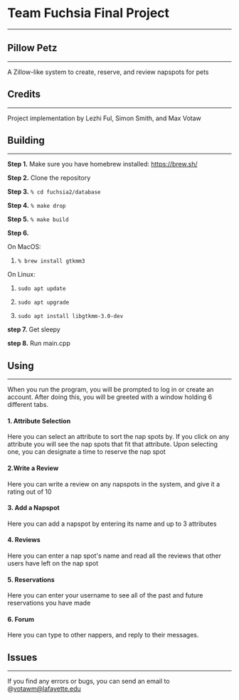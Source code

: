 # Team Fuchsia Final Project

___

## Pillow Petz

---

A Zillow-like system to create, reserve, and review napspots for pets

## Credits

---

Project implementation by Lezhi Ful, Simon Smith, and Max Votaw

## Building

----

**Step 1.** Make sure you have homebrew installed: https://brew.sh/

**Step 2.** Clone the repository

**Step 3.** ```% cd fuchsia2/database```

**Step 4.** ```% make drop```

**Step 5.** ```% make build```

**Step 6.** 

  On MacOS:
  1. ```% brew install gtkmm3```
        
  On Linux: 
  1. ```sudo apt update```
  
  2. ```sudo apt upgrade```
  
  3. ```sudo apt install libgtkmm-3.0-dev```

**step 7.** Get sleepy
        
**step 8.** Run main.cpp

## Using

---

When you run the program, you will be prompted to log in or create an account.
After doing this, you will be greeted with a window holding 6 different tabs.

#### 1. Attribute Selection

Here you can select an attribute to sort the nap spots by. If you click on any attribute you will see the nap spots that fit that attribute.
Upon selecting one, you can designate a time to reserve the nap spot

#### 2.Write a Review

Here you can write a review on any napspots in the system, and give it a rating out of 10

#### 3. Add a Napspot

Here you can add a napspot by entering its name and up to 3 attributes

#### 4. Reviews

Here you can enter a nap spot's name and read all the reviews that other users have left on the nap spot

#### 5. Reservations

Here you can enter your username to see all of the past and future reservations you have made

#### 6. Forum

Here you can type to other nappers, and reply to their messages.

## Issues

---

If you find any errors or bugs, you can send an email to @votawm@lafayette.edu


